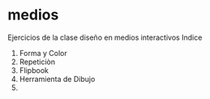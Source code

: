 # medios
Ejercicios de la clase diseño en medios interactivos 
Indice
1. Forma y Color
2. Repeticiòn
3. Flipbook
4. Herramienta de Dibujo
5.
